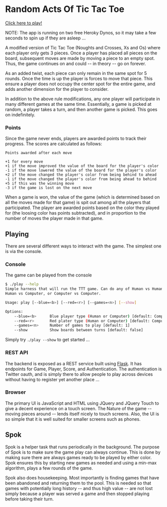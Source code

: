 
# Random Acts Of Tic Tac Toe

[Click here to play!](http://raottt.herokuapp.com)

NOTE: The app is running on two free Heroky Dynos, so it may take a few seconds to spin up if they are asleep ...

A modified version of Tic Tac Toe (Noughts and Crosses, Xs and Os) where each
player only gets 3 pieces. Once a player has placed all pieces on the board,
subsequent moves are made by moving a piece to an empty spot. Thus, the game
continues on and could -- in theory -- go on forever.

As an added twist, each piece can only remain in the same spot for 5 rounds.
Once the time is up the player is forces to move that piece. This ensure a
player does not occupy the center spot for the entire game, and adds another
dimension for the player to consider.

In addition to the above rule modifications, any one player will participate in
many different games at the same time. Essentially, a game is picked at random,
a player takes a turn, and then another game is picked. This goes on
indefinitely.


### Points
Since the game never ends, players are awarded points to track their progress.
The scores are calculated as follows:

```
Points awarded after each move

+1 for every move
+1 if the move improved the value of the board for the player's color
-1 if the move lowered the value of the board for the player's color
+2 if the move changed the player's color from being behind to ahead
-1 if the move changed the player's color from being ahead to behind
+5 if this was the winning move
-3 if the game is lost on the next move
```

When a game is won, the value of the game (which is determined based on all the 
moves made for that game) is spit out among all the players that participated. 
The player are awarded points based on the color they played for (the loosing
color has points subtracted), and in proportion to the number of moves the
player made in that game.


## Playing

There are several different ways to interact with the game. The simplest one is
via the console.

### Console
The game can be played from the console
```bash
$ ./play --help
Simple harness that will run the TTT game. Can do any of Human vs Human,
Human vs Computer, or Computer vs Computer.

Usage: play [--blue=<b>] [--red=<r>] [--games=<n>] [--show]

Options:
    --blue=<b>      Blue player type (Human or Computer) [default: Computer]
    --red=<r>       Red plater type (Human or Computer) [default: Computer]
    --games=<n>     Number of games to play [default: 1]
    --show          Show boards between turns [default: false]
```

Simply try ```./play --show``` to get started ...

### REST API

The backend is exposed as a REST service built using [Flask](http://flask.pocoo.org/). It has endpoints for Game, Player, Score, and Authentication. The authentication is Twitter oauth, and is simply there to allow people to play across devices without having to register yet another place ...

### Browser

The primary UI is JavaScript and HTML using JQuery and JQuery Touch to give a decent experience on a touch screen. The Nature of the game -- moving pieces around -- lends itself nicely to touch screens. Also, the UI is so simple that it is well suited for smaller screens such as phones.

## Spok

Spok is a helper task that runs periodically in the background. The purpose of Spok is to make sure the game play can always continue. This is done by making sure there are always games ready to be played by either color. Spok ensures this by starting new games as needed and using a min-max algorithm, plays a few rounds of the game.

Spok also does housekeeping. Most importantly is finding games that have been abandoned and returning them to the pool. This is needed so that games with potentially long history -- and thus high value -- are not lost simply because a player was served a game and then stopped playing before taking their turn.
